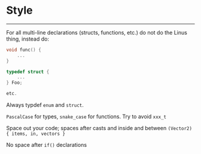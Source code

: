 # Style

---

For all multi-line declarations (structs, functions, etc.) do not do the Linus thing, instead do:

```c
void func() {
    ...
}

typedef struct {
    ...
} Foo;

etc.
```

Always typdef `enum` and `struct`.

`PascalCase` for types, `snake_case` for functions. Try to avoid `xxx_t`

Space out your code; spaces after casts and inside and between `(Vector2) { items, in, vectors }`

No space after `if()` declarations